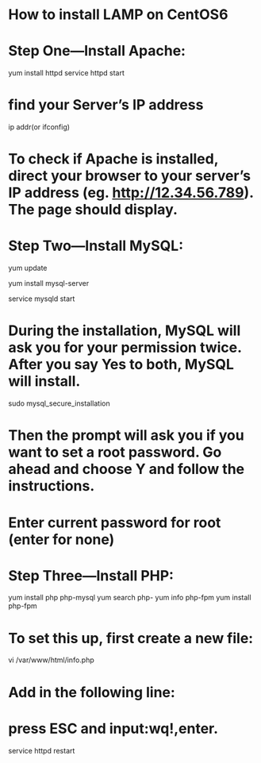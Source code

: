 # How to install LAMP on CentOS6 

# Step One—Install Apache:
yum install httpd
service httpd start
# find your Server’s IP address
ip addr(or ifconfig)
# To check if Apache is installed, direct your browser to your server’s IP address (eg. http://12.34.56.789). The page should display.


# Step Two—Install MySQL:
yum update

yum install mysql-server

service mysqld start
# During the installation, MySQL will ask you for your permission twice. After you say Yes to both, MySQL will install.
sudo mysql_secure_installation
# Then the prompt will ask you if you want to set a root password. Go ahead and choose Y and follow the instructions.
# Enter current password for root (enter for none)


# Step Three—Install PHP:
yum install php php-mysql
yum search php-
yum info php-fpm
yum install php-fpm
# To set this up, first create a new file:
vi /var/www/html/info.php
# Add in the following line:
<?php phpinfo(); ?>
# press ESC and input:wq!,enter.
service httpd restart
